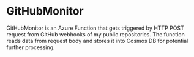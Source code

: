 # GitHubMonitor
GitHubMonitor is an Azure Function that gets triggered by HTTP POST request from GitHub webhooks of my public repositories. The function reads data from request body and stores it into Cosmos DB for potential further processing.
